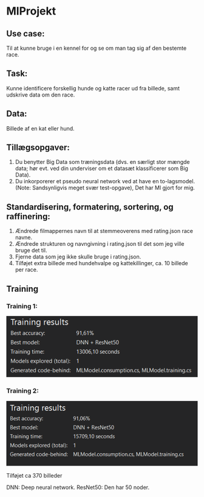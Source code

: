 # MlProjekt
## Use case: 
Til at kunne bruge i en kennel for og se om man tag sig af den bestemte race.
## Task: 
Kunne identificere forskellig hunde og katte racer ud fra billede, samt udskrive data om den race.
## Data: 
Billede af en kat eller hund.
## Tillægsopgaver:
<ol>
<li>
Du benytter Big Data som træningsdata (dvs. en særligt stor mængde data; hør evt. ved din underviser om et datasæt klassificerer som Big Data).
</li>
<li>
Du inkorporerer et pseudo neural network ved at have en to-lagsmodel. (Note: Sandsynligvis meget svær test-opgave), Det har Ml gjort for mig.
</li>
</ol>

## Standardisering, formatering, sortering, og raffinering:
<ol>
<li>
Ændrede filmappernes navn til at stemmeoverens med rating.json race navne.
</li>
<li>
Ændrede strukturen og navngivning i rating.json til det som jeg ville bruge det til.
</li>
<li>
Fjerne data som jeg ikke skulle bruge i rating.json.
</li>
<li>
Tilføjet extra billede med hundehvalpe og kattekillinger, ca. 10 billede per race.
</li>
</ol>






## Training

### Training 1:
![Test](https://github.com/gamingAmee/MlProjekt/blob/master/training1.png)
### Training 2:
![Test](https://github.com/gamingAmee/MlProjekt/blob/master/training2.png)
<p>Tilføjet ca 370 billeder</p>


DNN: Deep neural network.
ResNet50: Den har 50 noder.
